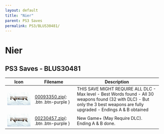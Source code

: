 ```yaml
---
layout: default
title: "Nier"
parent: PS3 Saves
permalink: PS3/BLUS30481/
---
```

# Nier

## PS3 Saves - BLUS30481

| Icon | Filename | Description |
|------|----------|-------------|
| ![Nier](ICON0.PNG) | [00093350.zip](00093350.zip){: .btn .btn-purple } | THIS SAVE MIGHT REQUIRE ALL DLC - Max level - Best Words found - All 30 weapons found (32 with DLC) - But only the 3 best weapons are fully upgraded - Endings A & B obtained |
| ![Nier](ICON0.PNG) | [00230457.zip](00230457.zip){: .btn .btn-purple } | New Game+ (May Require DLC). Ending A & B done. |
